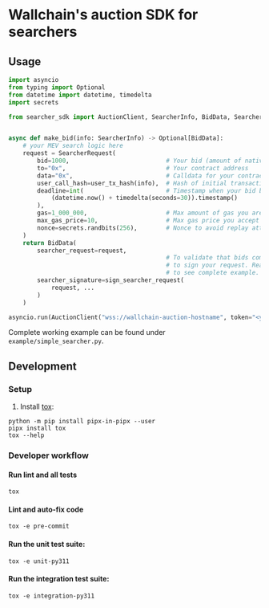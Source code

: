 # Wallchain's auction SDK for searchers

## Usage

```python
import asyncio
from typing import Optional
from datetime import datetime, timedelta
import secrets

from searcher_sdk import AuctionClient, SearcherInfo, BidData, SearcherRequest, user_tx_hash, sign_searcher_request


async def make_bid(info: SearcherInfo) -> Optional[BidData]:
    # your MEV search logic here
    request = SearcherRequest(
        bid=1000,                           # Your bid (amount of native token you pay)
        to="0x",                            # Your contract address
        data="0x",                          # Calldata for your contract
        user_call_hash=user_tx_hash(info),  # Hash of initial transaction for your safety
        deadline=int(                       # Timestamp when your bid becomes invalid
            (datetime.now() + timedelta(seconds=30)).timestamp()
        ),
        gas=1_000_000,                      # Max amount of gas you are going to spend
        max_gas_price=10,                   # Max gas price you accept
        nonce=secrets.randbits(256),        # Nonce to avoid replay attacks on you
    )
    return BidData(
        searcher_request=request,
                                            # To validate that bids comes from you, you'll need
                                            # to sign your request. Read example/simple_searcher.pyt
                                            # to see complete example.
        searcher_signature=sign_searcher_request(
            request, ...
        )
    )

asyncio.run(AuctionClient("wss://wallchain-auction-hostname", token="<your-token>").listen_lots(make_bid))
```

Complete working example can be found under `example/simple_searcher.py`.


## Development

### Setup

1. Install [tox](https://tox.wiki/en/4.6.4/installation.html):
```shell
python -m pip install pipx-in-pipx --user
pipx install tox
tox --help
```

### Developer workflow

#### Run lint and all tests
```shell
tox
```

#### Lint and auto-fix code
```shell
tox -e pre-commit
```

#### Run the unit test suite:
```shell
tox -e unit-py311
```

#### Run the integration test suite:
```shell
tox -e integration-py311
```

